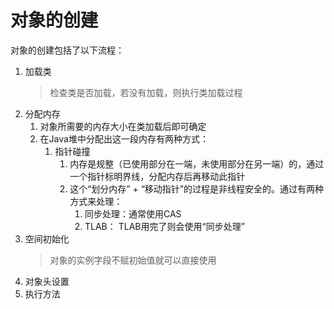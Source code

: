 # 对象的创建 
对象的创建包括了以下流程：
1. 加载类
    > 检查类是否加载，若没有加载，则执行类加载过程
2. 分配内存
    1. 对象所需要的内存大小在类加载后即可确定
    2. 在Java堆中分配出这一段内存有两种方式：
        1. 指针碰撞
            1. 内存是规整（已使用部分在一端，未使用部分在另一端）的，通过一个指针标明界线，分配内存后再移动此指针
            2. 这个“划分内存” + “移动指针”的过程是非线程安全的。通过有两种方式来处理：
                1. 同步处理：通常使用CAS
                2. TLAB： TLAB用完了则会使用“同步处理”
3. 空间初始化
    > 对象的实例字段不赋初始值就可以直接使用
4. 对象头设置
5. 执行<init>方法